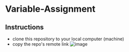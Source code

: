 # Variable-Assignment
## Instructions
 - clone this repository to your local computer (machine)
  - copy the repo's remote link ![image](../../../Pictures/Screenshots/Screenshot%20from%202022-07-23%2010-22-56.png)
  